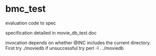 bmc_test
========

evaluation code to spec

specification detailed in movie_db_test.doc

invocation depends on whether @INC includes the current directory.  
First try ./moviedb  if unsuccessful try perl -I . ./moviedb


